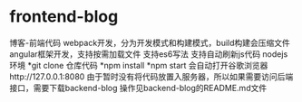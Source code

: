# frontend-blog
博客-前端代码
webpack开发，分为开发模式和构建模式，build构建会压缩文件
angular框架开发，支持按需加载文件
支持es6写法
支持自动刷新js代码
nodejs环境
*git clone 仓库代码
*npm install 
*npm start 会自动打开谷歌浏览器http://127.0.0.1:8080
由于暂时没有将代码放置入服务器，所以如果需要访问后端接口，需要下载backend-blog
操作见backend-blog的README.md文件